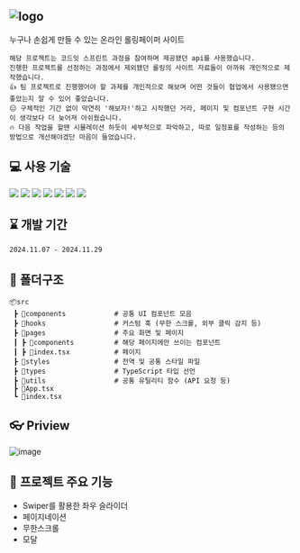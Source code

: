 ## ![logo](https://github.com/user-attachments/assets/66dbdde4-efc3-4609-ad88-306e14697821)

누구나 손쉽게 만들 수 있는 온라인 롤링페이퍼 사이트

```
해당 프로젝트는 코드잇 스프린트 과정을 참여하며 제공됐던 api를 사용했습니다.
진행한 프로젝트를 선정하는 과정에서 제외됐던 롤링의 사이트 자료들이 아까워 개인적으로 제작했습니다.
👍 팀 프로젝트로 진행했어야 할 과제를 개인적으로 해보며 어떤 것들이 협업에서 사용됐으면 좋았는지 알 수 있어 좋았습니다.
😑 구체적인 기간 없이 막연히 '해보자!'하고 시작했던 거라, 페이지 및 컴포넌트 구현 시간이 생각보다 더 늦어져 아쉬웠습니다.
🔥 다음 작업을 할땐 시뮬레이션 하듯이 세부적으로 파악하고, 따로 일정표를 작성하는 등의 방법으로 개선해야겠단 마음이 들었습니다.
```

## 💻 사용 기술
<img src="https://img.shields.io/badge/React-61DAFB?style=for-the-badge&logo=react&logoColor=black"> <img src="https://img.shields.io/badge/React Router-CA4245?style=for-the-badge&logo=reactrouter&logoColor=white">
<img src="https://img.shields.io/badge/TypeScript-3178C6?style=for-the-badge&logo=typescript&logoColor=white">
<img src="https://img.shields.io/badge/Scss-CC6699?style=for-the-badge&logo=sass&logoColor=white">
<img src="https://img.shields.io/badge/Swiper-6332F6?style=for-the-badge&logo=swiper&logoColor=white">
<img src="https://img.shields.io/badge/ESLint-4B32C3?style=for-the-badge&logo=eslint&logoColor=white">
<img src="https://img.shields.io/badge/Prettier-F7B93E?style=for-the-badge&logo=prettier&logoColor=black">

## ⌛ 개발 기간
`2024.11.07 - 2024.11.29`

## 📁 폴더구조
```
📦src
 ┣ 📂components            # 공통 UI 컴포넌트 모음
 ┣ 📂hooks                 # 커스텀 훅 (무한 스크롤, 외부 클릭 감지 등)
 ┣ 📂pages                 # 주요 화면 및 페이지
 ┃ ┣ 📂components          # 해당 페이지에만 쓰이는 컴포넌트
 ┃ ┣ 📜index.tsx           # 페이지
 ┣ 📂styles                # 전역 및 공통 스타일 파일
 ┣ 📂types                 # TypeScript 타입 선언
 ┣ 📂utils                 # 공통 유틸리티 함수 (API 요청 등)
 ┣ 📜App.tsx               
 ┗ 📜index.tsx             
```

## 👓 Priview
![image](https://github.com/user-attachments/assets/82ada548-494b-49de-9666-952e2974b301)

## 🧩 프로젝트 주요 기능
- Swiper를 활용한 좌우 슬라이더
- 페이지네이션
- 무한스크롤
- 모달
